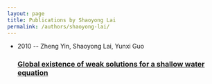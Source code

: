 ```yaml
---
layout: page
title: Publications by Shaoyong Lai
permalink: /authors/shaoyong-lai/
---
```


<ul class="post-list">
<li><span class='post-meta'>2010 -- Zheng Yin, Shaoyong Lai, Yunxi Guo</span><h3><a class='post-link' href='../../global-existence-of-weak-solutions-for-a-shallow-water-equation'>Global existence of weak solutions for a shallow water equation</a></h3></li>

</ul>

